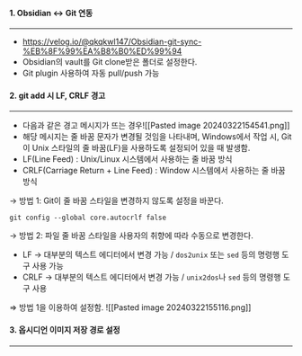 #### 1. Obsidian ↔ Git 연동
---
* <https://velog.io/@qkqkwl147/Obsidian-git-sync-%EB%8F%99%EA%B8%B0%ED%99%94>
* Obsidian의 vault를 Git clone받은 폴더로 설정한다.
* Git plugin 사용하여 자동 pull/push 가능


#### 2. git add 시 LF, CRLF 경고
---
* 다음과 같은 경고 메시지가 뜨는 경우![[Pasted image 20240322154541.png]]
*  해당 메시지는 줄 바꿈 문자가 변경될 것임을 나타내며, Windows에서 작업 시, Git이 Unix 스타일의 줄 바꿈(LF)을 사용하도록 설정되어 있을 때 발생함.
*  LF(Line Feed) : Unix/Linux 시스템에서 사용하는 줄 바꿈 방식
*  CRLF(Carriage Return + Line Feed) : Window 시스템에서 사용하는 줄 바꿈 방식

→ 방법 1: Git이 줄 바꿈 스타일을 변경하지 않도록 설정을 바꾼다.

```
git config --global core.autocrlf false
```

→ 방법 2: 파일 줄 바꿈 스타일을 사용자의 취향에 따라 수동으로 변경한다.
* LF → 대부분의 텍스트 에디터에서 변경 가능 / `dos2unix` 또는 `sed` 등의 명령행 도구 사용 가능
* CRLF → 대부분의 텍스트 에디터에서 변경 가능 / `unix2dos`나 `sed` 등의 명령행 도구 사용

⇒ 방법 1을 이용하여 설정함.
![[Pasted image 20240322155116.png]]


#### 3. 옵시디언 이미지 저장 경로 설정
---

